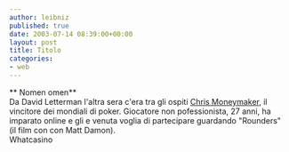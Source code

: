 ```yaml
---
author: leibniz
published: true
date: 2003-07-14 08:39:00+00:00
layout: post
title: Titolo
categories:
- web
---
```


   ** Nomen omen**   
  Da David Letterman l'altra sera c'era tra gli ospiti  [ Chris Moneymaker](http://www.whatcasino.com/news/casino_news_6.htm), il vincitore dei mondiali di poker. Giocatore non pofessionista, 27 anni, ha imparato online e gli e venuta voglia di partecipare guardando "Rounders" (il film con con Matt Damon).   
  Whatcasino
